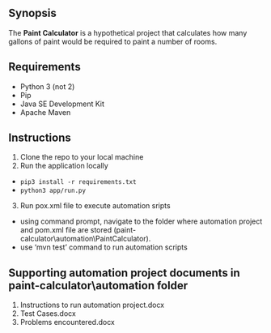 ## Synopsis

The **Paint Calculator** is a hypothetical project that calculates how many gallons of paint would be required to paint a number of rooms.

## Requirements

* Python 3 (not 2)
* Pip
* Java SE Development Kit
* Apache Maven 

## Instructions
1. Clone the repo to your local machine
2. Run the application locally
* `pip3 install -r requirements.txt`
* `python3 app/run.py`
3. Run pox.xml file to execute automation sripts
* using command prompt, navigate to the folder where automation project and pom.xml file are stored (paint-calculator\automation\PaintCalculator).
* use ‘mvn test’ command to run automation scripts 

## Supporting automation project documents in paint-calculator\automation folder
1. Instructions to run automation project.docx
2. Test Cases.docx
3. Problems encountered.docx


